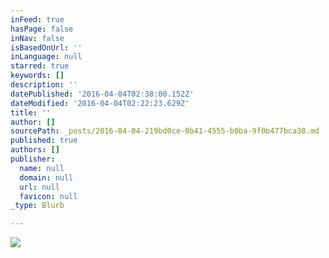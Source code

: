 ```yaml
---
inFeed: true
hasPage: false
inNav: false
isBasedOnUrl: ''
inLanguage: null
starred: true
keywords: []
description: ''
datePublished: '2016-04-04T02:38:00.152Z'
dateModified: '2016-04-04T02:22:23.629Z'
title: ''
author: []
sourcePath: _posts/2016-04-04-219bd0ce-0b41-4555-b0ba-9f0b477bca38.md
published: true
authors: []
publisher:
  name: null
  domain: null
  url: null
  favicon: null
_type: Blurb

---
```

![](https://the-grid-user-content.s3-us-west-2.amazonaws.com/8a9ceeee-fbc3-4d21-9aa5-4f5454a2600a.jpg)
